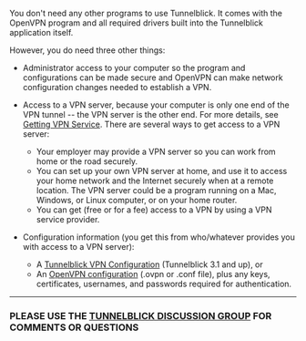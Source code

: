 You don't need any other programs to use Tunnelblick. It comes with the OpenVPN program and all required drivers built into the Tunnelblick application itself.

However, you do need three other things:

  * Administrator access to your computer so the program and configurations can be made secure and OpenVPN can make network configuration changes needed to establish a VPN.

  * Access to a VPN server, because your computer is only one end of the VPN tunnel -- the VPN server is the other end. For more details, see [Getting VPN Service](cGettingVPNService.md). There are several ways to get access to a VPN server:
    * Your employer may provide a VPN server so you can work from home or the road securely.
    * You can set up your own VPN server at home, and use it to access your home network and the Internet securely when at a remote location. The VPN server could be a program running on a Mac, Windows, or Linux computer, or on your home router.
    * You can get (free or for a fee) access to a VPN by using a VPN service provider.

  * Configuration information (you get this from who/whatever provides you with access to a VPN server):
    * A [Tunnelblick VPN Configuration](cConfigT.md) (Tunnelblick 3.1 and up), or
    * An [OpenVPN configuration](cConfigO.md) (.ovpn or .conf file), plus any keys, certificates, usernames, and passwords required for authentication.


---


### PLEASE USE THE [TUNNELBLICK DISCUSSION GROUP](https://groups.google.com/forum/#!forum/tunnelblick-discuss) FOR COMMENTS OR QUESTIONS